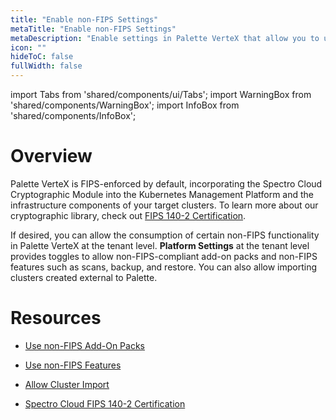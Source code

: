 ```yaml
---
title: "Enable non-FIPS Settings"
metaTitle: "Enable non-FIPS Settings"
metaDescription: "Enable settings in Palette VerteX that allow you to use non-FIPS resources and perform non-FIPS compliant actions."
icon: ""
hideToC: false
fullWidth: false
---
```


import Tabs from 'shared/components/ui/Tabs';
import WarningBox from 'shared/components/WarningBox';
import InfoBox from 'shared/components/InfoBox';


# Overview

Palette VerteX is FIPS-enforced by default, incorporating the Spectro Cloud Cryptographic Module into the Kubernetes Management Platform and the infrastructure components of your target clusters. To learn more about our cryptographic library, check out [FIPS 140-2 Certification](/compliance#fips140-2).

If desired, you can allow the consumption of certain non-FIPS functionality in Palette VerteX at the tenant level. **Platform Settings** at the tenant level provides toggles to allow non-FIPS-compliant add-on packs and non-FIPS features such as scans, backup, and restore. You can also allow importing clusters created external to Palette.


# Resources

- [Use non-FIPS Add-On Packs](/vertex/system-management/enable-non-fips-settings/use-non-fips-addon-packs)


- [Use non-FIPS Features](/vertex/system-management/enable-non-fips-settings/use-non-fips-features)


- [Allow Cluster Import](/vertex/system-management/enable-non-fips-settings/allow-cluster-import)


- [Spectro Cloud FIPS 140-2 Certification](/compliance#fips140-2)

<br />

